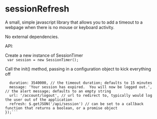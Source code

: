 sessionRefresh
==============

A small, simple javascript library that allows you to add a timeout to a webpage when there is no mouse or keyboard activity.  
  
No external dependencies.

API:  

Create a new instance of SessionTimer  
``` var session = new SessionTimer();``` 

Call the init() method, passing in a configuration object to kick everything off  
``` session.init({  
  duration: 3540000, // the timeout duration; defaults to 15 minutes  
  message: 'Your session has expired.  You will now be logged out.', // the alert message; defaults to an empty string  
  url: '/account/logout', // url to redirect to, typically would log the user out of the application  
  refresh: $.getJSON('/api/session') // can be set to a callback function that returns a boolean, or a promise object  
});```  
